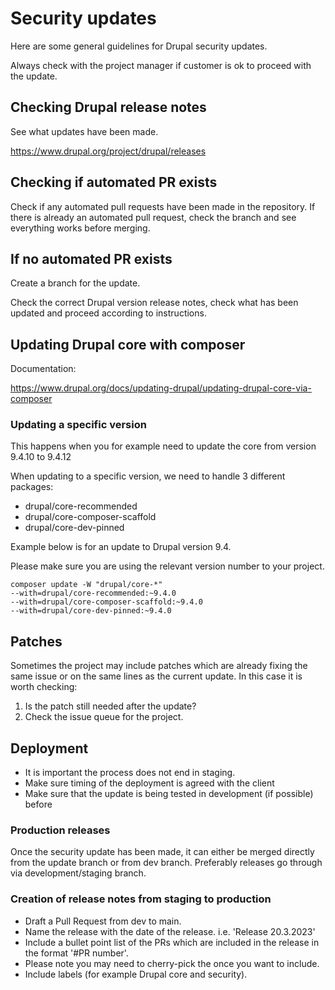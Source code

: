# Security updates

Here are some general guidelines for Drupal security updates.

Always check with the project manager if customer is ok to proceed with the update.

## Checking Drupal release notes

See what updates have been made.

https://www.drupal.org/project/drupal/releases

## Checking if automated PR exists

Check if any automated pull requests have been made in the repository. If there is already an automated pull request, check the branch and see everything works before merging.

## If no automated PR exists

Create a branch for the update.

Check the correct Drupal version release notes, check what has been updated and proceed according to instructions.

## Updating Drupal core with composer

Documentation:

https://www.drupal.org/docs/updating-drupal/updating-drupal-core-via-composer

### Updating a specific version

This happens when you for example need to update the core from version 9.4.10 to 9.4.12

When updating to a specific version, we need to handle 3 different packages:
 - drupal/core-recommended 
 - drupal/core-composer-scaffold 
 - drupal/core-dev-pinned

Example below is for an update to Drupal version 9.4. 

Please make sure you are using the relevant version number to your project.

````shell
composer update -W "drupal/core-*" 
--with=drupal/core-recommended:~9.4.0 
--with=drupal/core-composer-scaffold:~9.4.0 
--with=drupal/core-dev-pinned:~9.4.0
````

## Patches

Sometimes the project may include patches which are already fixing the same issue or on the same lines as the current update.
In this case it is worth checking:
1) Is the patch still needed after the update? 
2) Check the issue queue for the project.

## Deployment

- It is important the process does not end in staging.
- Make sure timing of the deployment is agreed with the client
- Make sure that the update is being tested in development (if possible) before 

### Production releases 

Once the security update has been made, it can either be merged directly from the update branch or from dev branch. 
Preferably releases go through via development/staging branch.

### Creation of release notes from staging to production

- Draft a Pull Request from dev to main.
- Name the release with the date of the release. i.e. 'Release 20.3.2023'
- Include a bullet point list of the PRs which are included in the release in the format '#PR number'. 
- Please note you may need to cherry-pick the once you want to include.
- Include labels (for example Drupal core and security).


